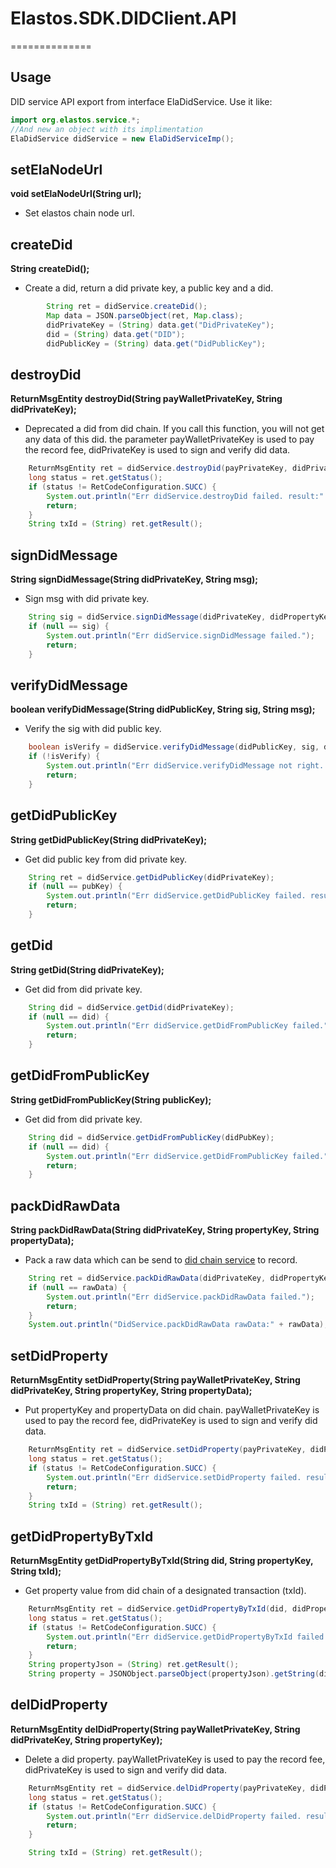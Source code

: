 # Elastos.SDK.DIDClient.API
==============

## Usage

DID service API export from interface ElaDidService.
Use it like:

```Java
import org.elastos.service.*;
//And new an object with its implimentation
ElaDidService didService = new ElaDidServiceImp();
```

## setElaNodeUrl
**void setElaNodeUrl(String url);**
* Set elastos chain node url.

## createDid
**String createDid();**
* Create a did, return a did private key, a public key and a did.

```Java
        String ret = didService.createDid();
        Map data = JSON.parseObject(ret, Map.class);
        didPrivateKey = (String) data.get("DidPrivateKey");
        did = (String) data.get("DID");
        didPublicKey = (String) data.get("DidPublicKey");
```

## destroyDid
**ReturnMsgEntity destroyDid(String payWalletPrivateKey, String didPrivateKey);**
* Deprecated a did from did chain. If you call this function, you will not get any data of this did. the parameter payWalletPrivateKey is used to pay the record fee, didPrivateKey is used to sign and verify did data.

```Java
    ReturnMsgEntity ret = didService.destroyDid(payPrivateKey, didPrivateKey);
    long status = ret.getStatus();
    if (status != RetCodeConfiguration.SUCC) {
        System.out.println("Err didService.destroyDid failed. result:" + JSON.toJSONString(ret.getResult()));
        return;
    }
    String txId = (String) ret.getResult();
```

## signDidMessage
**String signDidMessage(String didPrivateKey, String msg);**
* Sign msg with did private key.

```java
    String sig = didService.signDidMessage(didPrivateKey, didPropertyKey);
    if (null == sig) {
        System.out.println("Err didService.signDidMessage failed.");
        return;
    }
```

## verifyDidMessage
**boolean verifyDidMessage(String didPublicKey, String sig, String msg);**
* Verify the sig with did public key.

```Java
    boolean isVerify = didService.verifyDidMessage(didPublicKey, sig, didPropertyKey);
    if (!isVerify) {
        System.out.println("Err didService.verifyDidMessage not right. result:");
        return;
    }
```

## getDidPublicKey
**String getDidPublicKey(String didPrivateKey);**
* Get did public key from did private key.

```Java
    String ret = didService.getDidPublicKey(didPrivateKey);
    if (null == pubKey) {
        System.out.println("Err didService.getDidPublicKey failed. result:");
        return;
    }
```

## getDid
**String getDid(String didPrivateKey);**
* Get did from  did private key.

```Java
    String did = didService.getDid(didPrivateKey);
    if (null == did) {
        System.out.println("Err didService.getDidFromPublicKey failed.";
        return;
    }
```

## getDidFromPublicKey
**String getDidFromPublicKey(String publicKey);**
* Get did from  did private key.

```Java
    String did = didService.getDidFromPublicKey(didPubKey);
    if (null == did) {
        System.out.println("Err didService.getDidFromPublicKey failed.";
        return;
    }
```
## packDidRawData
**String packDidRawData(String didPrivateKey, String propertyKey, String propertyData);**
* Pack a raw data which can be send to [did chain service](https://github.com/elastos/Elastos.ORG.DID.Service/tree/did_chain_service) to record.

```Java
    String ret = didService.packDidRawData(didPrivateKey, didPropertyKey, didPropertyValue);
    if (null == rawData) {
        System.out.println("Err didService.packDidRawData failed.");
        return;
    }
    System.out.println("DidService.packDidRawData rawData:" + rawData);
```

## setDidProperty
**ReturnMsgEntity setDidProperty(String payWalletPrivateKey, String didPrivateKey, String propertyKey, String propertyData);**
* Put propertyKey and propertyData on did chain. payWalletPrivateKey is used to pay the record fee, didPrivateKey is used to sign and verify did data.

```Java
    ReturnMsgEntity ret = didService.setDidProperty(payPrivateKey, didPrivateKey, didPropertyKey, didPropertyValue);
    long status = ret.getStatus();
    if (status != RetCodeConfiguration.SUCC) {
        System.out.println("Err didService.setDidProperty failed. result:" + JSON.toJSONString(ret.getResult()));
        return;
    }
    String txId = (String) ret.getResult();
```

## getDidPropertyByTxId
**ReturnMsgEntity getDidPropertyByTxId(String did, String propertyKey, String txId);**
* Get property value from did chain of a designated transaction (txId).

```Java
    ReturnMsgEntity ret = didService.getDidPropertyByTxId(did, didPropertyKey, txId);
    long status = ret.getStatus();
    if (status != RetCodeConfiguration.SUCC) {
        System.out.println("Err didService.getDidPropertyByTxId failed. result:" + JSON.toJSONString(ret.getResult()));
        return;
    }
    String propertyJson = (String) ret.getResult();
    String property = JSONObject.parseObject(propertyJson).getString(didPropertyKey);
```

## delDidProperty
**ReturnMsgEntity delDidProperty(String payWalletPrivateKey, String didPrivateKey, String propertyKey);**
* Delete a did property. payWalletPrivateKey is used to pay the record fee, didPrivateKey is used to sign and verify did data.

```Java
    ReturnMsgEntity ret = didService.delDidProperty(payPrivateKey, didPrivateKey, didPropertyKey);
    long status = ret.getStatus();
    if (status != RetCodeConfiguration.SUCC) {
        System.out.println("Err didService.delDidProperty failed. result:" + JSON.toJSONString(ret.getResult()));
        return;
    }

    String txId = (String) ret.getResult();
```